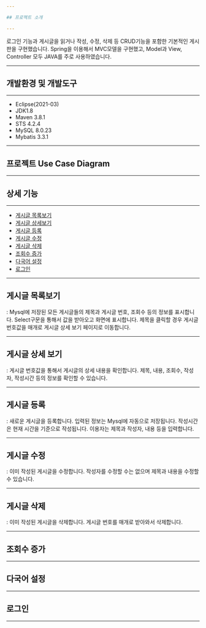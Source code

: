 ```yaml
---

## 프로젝트 소개

---
```


로그인 기능과 게시글을 읽거나 작성, 수정, 삭제 등 CRUD기능을 포함한 기본적인 게시판을 구현했습니다. 
Spring을 이용해서 MVC모델을 구현했고, Model과 View, Controller 모두 JAVA를 주로 사용하였습니다. 

---

## 개발환경 및 개발도구

---

- Eclipse(2021-03)
- JDK1.8
- Maven 3.8.1
- STS 4.2.4
- MySQL 8.0.23
- Mybatis 3.3.1

---

## 프로젝트 Use Case Diagram

---

## 상세 기능

---

- [게시글 목록보기](#게시글-목록보기)
- [게시글 상세보기](#게시글-상세보기)
- [게시글 등록](#게시글-등록)
- [게시글 수정](#게시글-수정)
- [게시글 삭제](#게시글-삭제)
- [조회수 증가](#조회수-증가)
- [다국어 설정](#다국어-설정)
- [로그인](#로그인)

---

## 게시글 목록보기

: Mysql에 저장된 모든 게시글들의 제목과 게시글 번호, 조회수 등의 정보를 표시합니다.
Select구문을 통해서 값을 받아오고 화면에 표시합니다.
제목을 클릭할 경우 게시글 번호값을 매개로 게시글 상세 보기 페이지로 이동합니다.

---


## 게시글 상세 보기

: 게시글 번호값을 통해서 게시글의 상세 내용을 확인합니다.
제목, 내용, 조회수, 작성자, 작성시간 등의 정보를 확인할 수 있습니다.

---

## 게시글 등록

: 새로운 게시글을 등록합니다.
입력된 정보는 Mysql에 자동으로 저장됩니다.
작성시간은 현재 시간을 기준으로 작성됩니다.
이용자는 제목과 작성자, 내용 등을 입력합니다.

---

## 게시글 수정

: 이미 작성된 게시글을 수정합니다.
작성자를 수정할 수는 없으며 제목과 내용을 수정할 수 있습니다.

---

## 게시글 삭제

: 이미 작성된 게시글을 삭제합니다.
게시글 번호를 매개로 받아와서 삭제합니다.

---

## 조회수 증가

---

## 다국어 설정

---

## 로그인

---
